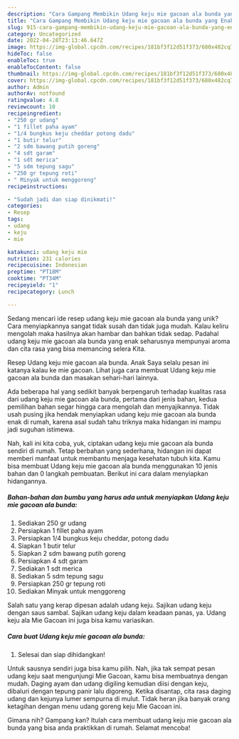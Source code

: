 ```yaml
---
description: "Cara Gampang Membikin Udang keju mie gacoan ala bunda yang Enak"
title: "Cara Gampang Membikin Udang keju mie gacoan ala bunda yang Enak"
slug: 915-cara-gampang-membikin-udang-keju-mie-gacoan-ala-bunda-yang-enak
category: Uncategorized
date: 2022-04-28T23:13:46.647Z
image: https://img-global.cpcdn.com/recipes/181bf3f12d51f373/680x482cq70/udang-keju-mie-gacoan-ala-bunda-foto-resep-utama.jpg
hideToc: false
enableToc: true
enableTocContent: false
thumbnail: https://img-global.cpcdn.com/recipes/181bf3f12d51f373/680x482cq70/udang-keju-mie-gacoan-ala-bunda-foto-resep-utama.jpg
cover: https://img-global.cpcdn.com/recipes/181bf3f12d51f373/680x482cq70/udang-keju-mie-gacoan-ala-bunda-foto-resep-utama.jpg
author: Admin
authorAv: notfound
ratingvalue: 4.8
reviewcount: 10
recipeingredient:
- "250 gr udang"
- "1 fillet paha ayam"
- "1/4 bungkus keju cheddar potong dadu"
- "1 butir telur"
- "2 sdm bawang putih goreng"
- "4 sdt garam"
- "1 sdt merica"
- "5 sdm tepung sagu"
- "250 gr tepung roti"
- " Minyak untuk menggoreng"
recipeinstructions:

- "Sudah jadi dan siap dinikmati!"
categories:
- Resep
tags:
- udang
- keju
- mie

katakunci: udang keju mie 
nutrition: 231 calories
recipecuisine: Indonesian
preptime: "PT18M"
cooktime: "PT34M"
recipeyield: "1"
recipecategory: Lunch

---
```





Sedang mencari ide resep udang keju mie gacoan ala bunda yang unik? Cara menyiapkannya sangat tidak susah dan tidak juga mudah. Kalau keliru mengolah maka hasilnya akan hambar dan bahkan tidak sedap. Padahal udang keju mie gacoan ala bunda yang enak seharusnya mempunyai aroma dan cita rasa yang bisa memancing selera Kita.





Resep Udang keju mie gacoan ala bunda. Anak Saya selalu pesan ini katanya kalau ke mie gacoan. Lihat juga cara membuat Udang keju mie gacoan ala bunda dan masakan sehari-hari lainnya.

Ada beberapa hal yang sedikit banyak berpengaruh terhadap kualitas rasa dari udang keju mie gacoan ala bunda, pertama dari jenis bahan, kedua pemilihan bahan segar hingga cara mengolah dan menyajikannya. Tidak usah pusing jika hendak menyiapkan udang keju mie gacoan ala bunda enak di rumah, karena asal sudah tahu triknya maka hidangan ini mampu jadi suguhan istimewa.






Nah, kali ini kita coba, yuk, ciptakan udang keju mie gacoan ala bunda sendiri di rumah. Tetap berbahan yang sederhana, hidangan ini dapat memberi manfaat untuk membantu menjaga kesehatan tubuh kita. Kamu bisa membuat Udang keju mie gacoan ala bunda menggunakan 10 jenis bahan dan 0 langkah pembuatan. Berikut ini cara dalam menyiapkan hidangannya.

<!--inarticleads1-->

##### Bahan-bahan dan bumbu yang harus ada untuk menyiapkan Udang keju mie gacoan ala bunda:

1. Sediakan 250 gr udang
1. Persiapkan 1 fillet paha ayam
1. Persiapkan 1/4 bungkus keju cheddar, potong dadu
1. Siapkan 1 butir telur
1. Siapkan 2 sdm bawang putih goreng
1. Persiapkan 4 sdt garam
1. Sediakan 1 sdt merica
1. Sediakan 5 sdm tepung sagu
1. Persiapkan 250 gr tepung roti
1. Sediakan  Minyak untuk menggoreng


Salah satu yang kerap dipesan adalah udang keju. Sajikan udang keju dengan saus sambal. Sajikan udang keju dalam keadaan panas, ya. Udang keju ala Mie Gacoan ini juga bisa kamu variasikan. 

<!--inarticleads2-->

##### Cara buat Udang keju mie gacoan ala bunda:


1. Selesai dan siap dihidangkan!

Untuk sausnya sendiri juga bisa kamu pilih. Nah, jika tak sempat pesan udang keju saat mengunjungi Mie Gacoan, kamu bisa membuatnya dengan mudah. Daging ayam dan udang digiling kemudian diisi dengan keju, dibaluri dengan tepung panir lalu digoreng. Ketika disantap, cita rasa daging udang dan kejunya lumer sempurna di mulut. Tidak heran jika banyak orang ketagihan dengan menu udang goreng keju Mie Gacoan ini. 

Gimana nih? Gampang kan? Itulah cara membuat udang keju mie gacoan ala bunda yang bisa anda praktikkan di rumah. Selamat mencoba!
